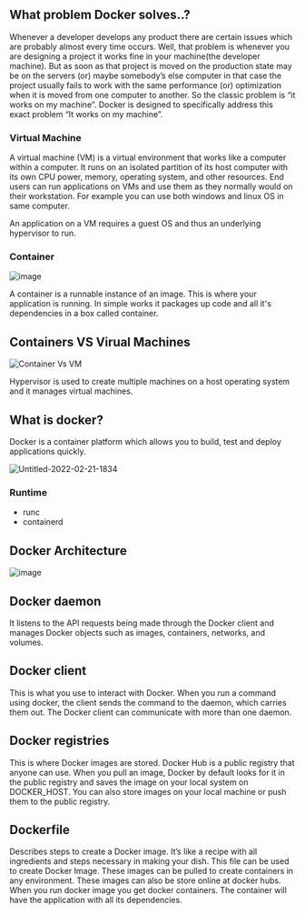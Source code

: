 ## What problem Docker solves..?

Whenever a developer develops any product there are certain issues which are probably almost every time occurs. Well, that problem is whenever you are designing a project it works fine in your machine(the developer machine). But as soon as that project is moved on the production state may be on the servers (or) maybe somebody’s else computer in that case the project usually fails to work with the same performance (or) optimization when it is moved from one computer to another. So the classic problem is “it works on my machine”. Docker is designed to specifically address this exact problem “It works on my machine”.

### Virtual Machine

A virtual machine (VM) is a virtual environment that works like a computer within a computer. It runs on an isolated partition of its host computer with its own CPU power, memory, operating system, and other resources. End users can run applications on VMs and use them as they normally would on their workstation. For example you can use both windows and linux OS in same computer.

An application on a VM requires a guest OS and thus an underlying hypervisor to run.

### Container

![image](https://encrypted-tbn0.gstatic.com/images?q=tbn:ANd9GcQtjxqboLPLA4zC43dSFej0Fx61z2u1WC0t2w&usqp=CAU)

A container is a runnable instance of an image. This is where your application is running. In simple works it packages up code and all it's dependencies in a box called container.


## Containers VS Virual Machines


![Container Vs VM](https://user-images.githubusercontent.com/75531528/154963018-417e7334-47bb-4c18-9c97-1748eb73b1d2.png)

Hypervisor is used to create multiple machines on a host operating system and it manages virtual machines.


## What is docker?

Docker is a container platform which allows you to build, test and deploy applications quickly.

![Untitled-2022-02-21-1834](https://user-images.githubusercontent.com/75531528/154963216-873514ab-5d0d-4b79-b29b-c284c4f3b1ac.png)


### Runtime
- runc
- containerd

## Docker Architecture

![image](https://dev-to-uploads.s3.amazonaws.com/i/dmgpglab3k1z23g02cr5.png)

## Docker daemon

It listens to the API requests being made through the Docker client and manages Docker objects such as images, containers, networks, and volumes.

## Docker client

This is what you use to interact with Docker. When you run a command using docker, the client sends the command to the daemon, which carries them out. The Docker client can communicate with more than one daemon.

## Docker registries

This is where Docker images are stored. Docker Hub is a public registry that anyone can use. When you pull an image, Docker by default looks for it in the public registry and saves the image on your local system on DOCKER_HOST. You can also store images on your local machine or push them to the public registry.

## Dockerfile

Describes steps to create a Docker image. It’s like a recipe with all ingredients and steps necessary in making your dish. This file can be used to create Docker Image. These images can be pulled to create containers in any environment. These images can also be store online at docker hubs. When you run docker image you get docker containers. The container will have the application with all its dependencies.






